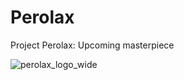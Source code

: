 # Perolax
Project Perolax: Upcoming masterpiece


![perolax_logo_wide](https://github.com/YBGE/Perolax/assets/140978373/31d22f2d-4943-44f7-825e-476775d59d81)
